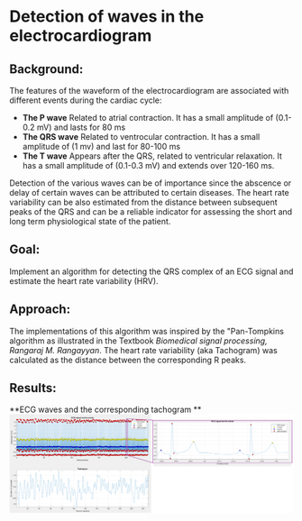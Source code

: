 # Detection of waves in the electrocardiogram

## Background:
The features of the waveform of the electrocardiogram are associated with different events during the cardiac cycle:

*	**The P wave** Related to atrial contraction. It has a small amplitude of (0.1-0.2 mV) and lasts for 80 ms
*	**The QRS wave** Related to ventrocular contraction. It has a small amplitude of (1 mv) and last for 80-100 ms
*	**The T wave** Appears after the QRS, related to ventricular relaxation. It has a small amplitude of (0.1-0.3 mV) and extends over 120-160 ms.

Detection of the various waves can be of importance since the abscence or delay of certain waves can be attributed to certain diseases. The heart rate variability
can be also estimated from the distance between subsequent peaks of the QRS and can be a reliable indicator for assessing the short and long term physiological
state of the patient.
  
## Goal:
Implement an algorithm for detecting the QRS complex of an ECG signal and estimate the heart rate variability (HRV). 
  
## Approach:
The implementations of this algorithm was inspired by the "Pan-Tompkins algorithm as illustrated in the Textbook *Biomedical signal processing, Rangaraj M. Rangayyan*.
The heart rate variability (aka Tachogram) was calculated as the distance between the corresponding R peaks.
 
## Results:
  
**ECG waves and the corresponding tachogram **
![image info](./figures/pan_tompkins.PNG)  
  







